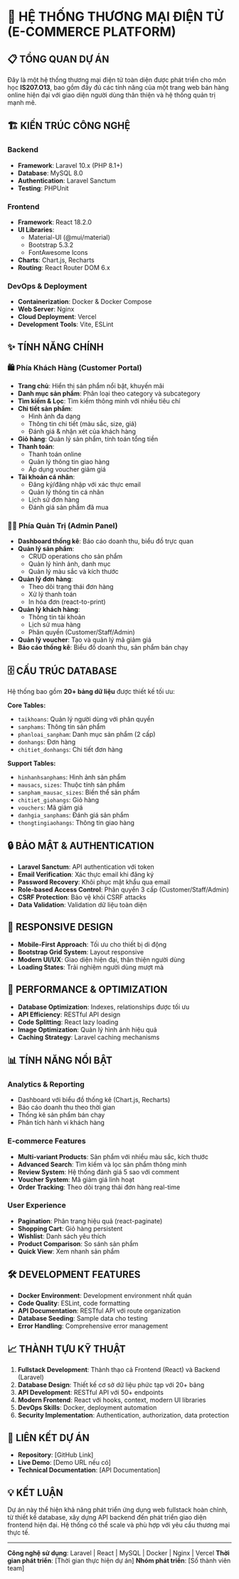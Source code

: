 # 🛒 HỆ THỐNG THƯƠNG MẠI ĐIỆN TỬ (E-COMMERCE PLATFORM)

## 📋 TỔNG QUAN DỰ ÁN

Đây là một hệ thống thương mại điện tử toàn diện được phát triển cho môn học **IS207.O13**, bao gồm đầy đủ các tính năng của một trang web bán hàng online hiện đại với giao diện người dùng thân thiện và hệ thống quản trị mạnh mẽ.

## 🏗️ KIẾN TRÚC CÔNG NGHỆ

### **Backend**
- **Framework**: Laravel 10.x (PHP 8.1+)
- **Database**: MySQL 8.0
- **Authentication**: Laravel Sanctum
- **Testing**: PHPUnit

### **Frontend**
- **Framework**: React 18.2.0
- **UI Libraries**: 
  - Material-UI (@mui/material)
  - Bootstrap 5.3.2
  - FontAwesome Icons
- **Charts**: Chart.js, Recharts
- **Routing**: React Router DOM 6.x

### **DevOps & Deployment**
- **Containerization**: Docker & Docker Compose
- **Web Server**: Nginx
- **Cloud Deployment**: Vercel
- **Development Tools**: Vite, ESLint

## ✨ TÍNH NĂNG CHÍNH

### **🛍️ Phía Khách Hàng (Customer Portal)**
- **Trang chủ**: Hiển thị sản phẩm nổi bật, khuyến mãi
- **Danh mục sản phẩm**: Phân loại theo category và subcategory
- **Tìm kiếm & Lọc**: Tìm kiếm thông minh với nhiều tiêu chí
- **Chi tiết sản phẩm**: 
  - Hình ảnh đa dạng
  - Thông tin chi tiết (màu sắc, size, giá)
  - Đánh giá & nhận xét của khách hàng
- **Giỏ hàng**: Quản lý sản phẩm, tính toán tổng tiền
- **Thanh toán**: 
  - Thanh toán online
  - Quản lý thông tin giao hàng
  - Áp dụng voucher giảm giá
- **Tài khoản cá nhân**:
  - Đăng ký/đăng nhập với xác thực email
  - Quản lý thông tin cá nhân
  - Lịch sử đơn hàng
  - Đánh giá sản phẩm đã mua

### **👨‍💼 Phía Quản Trị (Admin Panel)**
- **Dashboard thống kê**: Báo cáo doanh thu, biểu đồ trực quan
- **Quản lý sản phẩm**:
  - CRUD operations cho sản phẩm
  - Quản lý hình ảnh, danh mục
  - Quản lý màu sắc và kích thước
- **Quản lý đơn hàng**:
  - Theo dõi trạng thái đơn hàng
  - Xử lý thanh toán
  - In hóa đơn (react-to-print)
- **Quản lý khách hàng**:
  - Thông tin tài khoản
  - Lịch sử mua hàng
  - Phân quyền (Customer/Staff/Admin)
- **Quản lý voucher**: Tạo và quản lý mã giảm giá
- **Báo cáo thống kê**: Biểu đồ doanh thu, sản phẩm bán chạy

## 🗄️ CẤU TRÚC DATABASE

Hệ thống bao gồm **20+ bảng dữ liệu** được thiết kế tối ưu:

**Core Tables:**
- `taikhoans`: Quản lý người dùng với phân quyền
- `sanphams`: Thông tin sản phẩm
- `phanloai_sanpham`: Danh mục sản phẩm (2 cấp)
- `donhangs`: Đơn hàng
- `chitiet_donhangs`: Chi tiết đơn hàng

**Support Tables:**
- `hinhanhsanphams`: Hình ảnh sản phẩm
- `mausacs`, `sizes`: Thuộc tính sản phẩm
- `sanpham_mausac_sizes`: Biến thể sản phẩm
- `chitiet_giohangs`: Giỏ hàng
- `vouchers`: Mã giảm giá
- `danhgia_sanphams`: Đánh giá sản phẩm
- `thongtingiaohangs`: Thông tin giao hàng

## 🔒 BẢO MẬT & AUTHENTICATION

- **Laravel Sanctum**: API authentication với token
- **Email Verification**: Xác thực email khi đăng ký
- **Password Recovery**: Khôi phục mật khẩu qua email
- **Role-based Access Control**: Phân quyền 3 cấp (Customer/Staff/Admin)
- **CSRF Protection**: Bảo vệ khỏi CSRF attacks
- **Data Validation**: Validation dữ liệu toàn diện

## 📱 RESPONSIVE DESIGN

- **Mobile-First Approach**: Tối ưu cho thiết bị di động
- **Bootstrap Grid System**: Layout responsive
- **Modern UI/UX**: Giao diện hiện đại, thân thiện người dùng
- **Loading States**: Trải nghiệm người dùng mượt mà

## 🚀 PERFORMANCE & OPTIMIZATION

- **Database Optimization**: Indexes, relationships được tối ưu
- **API Efficiency**: RESTful API design
- **Code Splitting**: React lazy loading
- **Image Optimization**: Quản lý hình ảnh hiệu quả
- **Caching Strategy**: Laravel caching mechanisms

## 📊 TÍNH NĂNG NỔI BẬT

### **Analytics & Reporting**
- Dashboard với biểu đồ thống kê (Chart.js, Recharts)
- Báo cáo doanh thu theo thời gian
- Thống kê sản phẩm bán chạy
- Phân tích hành vi khách hàng

### **E-commerce Features**
- **Multi-variant Products**: Sản phẩm với nhiều màu sắc, kích thước
- **Advanced Search**: Tìm kiếm và lọc sản phẩm thông minh
- **Review System**: Hệ thống đánh giá 5 sao với comment
- **Voucher System**: Mã giảm giá linh hoạt
- **Order Tracking**: Theo dõi trạng thái đơn hàng real-time

### **User Experience**
- **Pagination**: Phân trang hiệu quả (react-paginate)
- **Shopping Cart**: Giỏ hàng persistent
- **Wishlist**: Danh sách yêu thích
- **Product Comparison**: So sánh sản phẩm
- **Quick View**: Xem nhanh sản phẩm

## 🛠️ DEVELOPMENT FEATURES

- **Docker Environment**: Development environment nhất quán
- **Code Quality**: ESLint, code formatting
- **API Documentation**: RESTful API với route organization
- **Database Seeding**: Sample data cho testing
- **Error Handling**: Comprehensive error management

## 📈 THÀNH TỰU KỸ THUẬT

1. **Fullstack Development**: Thành thạo cả Frontend (React) và Backend (Laravel)
2. **Database Design**: Thiết kế cơ sở dữ liệu phức tạp với 20+ bảng
3. **API Development**: RESTful API với 50+ endpoints
4. **Modern Frontend**: React với hooks, context, modern UI libraries
5. **DevOps Skills**: Docker, deployment automation
6. **Security Implementation**: Authentication, authorization, data protection

## 🔗 LIÊN KẾT DỰ ÁN

- **Repository**: [GitHub Link]
- **Live Demo**: [Demo URL nếu có]
- **Technical Documentation**: [API Documentation]

## 💡 KẾT LUẬN

Dự án này thể hiện khả năng phát triển ứng dụng web fullstack hoàn chỉnh, từ thiết kế database, xây dựng API backend đến phát triển giao diện frontend hiện đại. Hệ thống có thể scale và phù hợp với yêu cầu thương mại thực tế.

---

**Công nghệ sử dụng**: Laravel | React | MySQL | Docker | Nginx | Vercel
**Thời gian phát triển**: [Thời gian thực hiện dự án]
**Nhóm phát triển**: [Số thành viên team]